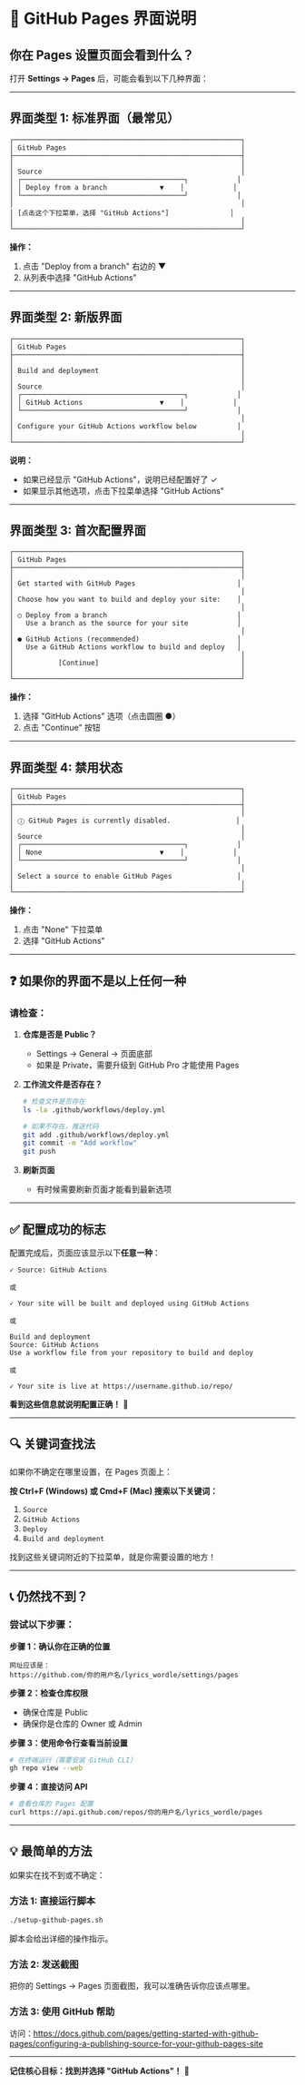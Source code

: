 # 📸 GitHub Pages 界面说明

## 你在 Pages 设置页面会看到什么？

打开 **Settings → Pages** 后，可能会看到以下几种界面：

---

## 界面类型 1: 标准界面（最常见）

```
┌────────────────────────────────────────────────────────┐
│ GitHub Pages                                           │
├────────────────────────────────────────────────────────┤
│                                                        │
│ Source                                                 │
│ ┌────────────────────────────────────────┐            │
│ │ Deploy from a branch             ▼    │            │
│ └────────────────────────────────────────┘            │
│                                                        │
│ [点击这个下拉菜单，选择 "GitHub Actions"]               │
│                                                        │
└────────────────────────────────────────────────────────┘
```

**操作：**
1. 点击 "Deploy from a branch" 右边的 ▼
2. 从列表中选择 "GitHub Actions"

---

## 界面类型 2: 新版界面

```
┌────────────────────────────────────────────────────────┐
│ GitHub Pages                                           │
├────────────────────────────────────────────────────────┤
│                                                        │
│ Build and deployment                                   │
│                                                        │
│ Source                                                 │
│ ┌────────────────────────────────────────┐            │
│ │ GitHub Actions                   ▼    │            │
│ └────────────────────────────────────────┘            │
│                                                        │
│ Configure your GitHub Actions workflow below          │
│                                                        │
└────────────────────────────────────────────────────────┘
```

**说明：**
- 如果已经显示 "GitHub Actions"，说明已经配置好了 ✓
- 如果显示其他选项，点击下拉菜单选择 "GitHub Actions"

---

## 界面类型 3: 首次配置界面

```
┌────────────────────────────────────────────────────────┐
│ GitHub Pages                                           │
├────────────────────────────────────────────────────────┤
│                                                        │
│ Get started with GitHub Pages                         │
│                                                        │
│ Choose how you want to build and deploy your site:    │
│                                                        │
│ ○ Deploy from a branch                                │
│   Use a branch as the source for your site            │
│                                                        │
│ ● GitHub Actions (recommended)                        │
│   Use a GitHub Actions workflow to build and deploy   │
│                                                        │
│           [Continue]                                   │
│                                                        │
└────────────────────────────────────────────────────────┘
```

**操作：**
1. 选择 "GitHub Actions" 选项（点击圆圈 ●）
2. 点击 "Continue" 按钮

---

## 界面类型 4: 禁用状态

```
┌────────────────────────────────────────────────────────┐
│ GitHub Pages                                           │
├────────────────────────────────────────────────────────┤
│                                                        │
│ ⓘ GitHub Pages is currently disabled.                │
│                                                        │
│ Source                                                 │
│ ┌────────────────────────────────────────┐            │
│ │ None                             ▼    │            │
│ └────────────────────────────────────────┘            │
│                                                        │
│ Select a source to enable GitHub Pages                │
│                                                        │
└────────────────────────────────────────────────────────┘
```

**操作：**
1. 点击 "None" 下拉菜单
2. 选择 "GitHub Actions"

---

## ❓ 如果你的界面不是以上任何一种

### 请检查：

1. **仓库是否是 Public？**
   - Settings → General → 页面底部
   - 如果是 Private，需要升级到 GitHub Pro 才能使用 Pages

2. **工作流文件是否存在？**
   ```bash
   # 检查文件是否存在
   ls -la .github/workflows/deploy.yml
   
   # 如果不存在，推送代码
   git add .github/workflows/deploy.yml
   git commit -m "Add workflow"
   git push
   ```

3. **刷新页面**
   - 有时候需要刷新页面才能看到最新选项

---

## ✅ 配置成功的标志

配置完成后，页面应该显示以下**任意一种**：

```
✓ Source: GitHub Actions

或

✓ Your site will be built and deployed using GitHub Actions

或

Build and deployment
Source: GitHub Actions
Use a workflow file from your repository to build and deploy

或

✓ Your site is live at https://username.github.io/repo/
```

**看到这些信息就说明配置正确！** 🎉

---

## 🔍 关键词查找法

如果你不确定在哪里设置，在 Pages 页面上：

**按 Ctrl+F (Windows) 或 Cmd+F (Mac) 搜索以下关键词：**

1. `Source`
2. `GitHub Actions`
3. `Deploy`
4. `Build and deployment`

找到这些关键词附近的下拉菜单，就是你需要设置的地方！

---

## 📞 仍然找不到？

### 尝试以下步骤：

**步骤 1：确认你在正确的位置**
```
网址应该是：
https://github.com/你的用户名/lyrics_wordle/settings/pages
```

**步骤 2：检查仓库权限**
- 确保仓库是 Public
- 确保你是仓库的 Owner 或 Admin

**步骤 3：使用命令行查看当前设置**
```bash
# 在终端运行（需要安装 GitHub CLI）
gh repo view --web
```

**步骤 4：直接访问 API**
```bash
# 查看仓库的 Pages 配置
curl https://api.github.com/repos/你的用户名/lyrics_wordle/pages
```

---

## 💡 最简单的方法

如果实在找不到或不确定：

### 方法 1: 直接运行脚本
```bash
./setup-github-pages.sh
```
脚本会给出详细的操作指示。

### 方法 2: 发送截图
把你的 Settings → Pages 页面截图，我可以准确告诉你应该点哪里。

### 方法 3: 使用 GitHub 帮助
访问：https://docs.github.com/pages/getting-started-with-github-pages/configuring-a-publishing-source-for-your-github-pages-site

---

**记住核心目标：找到并选择 "GitHub Actions"！** 🎯

